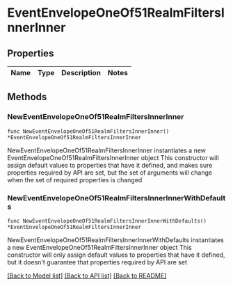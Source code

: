 # EventEnvelopeOneOf51RealmFiltersInnerInner

## Properties

Name | Type | Description | Notes
------------ | ------------- | ------------- | -------------

## Methods

### NewEventEnvelopeOneOf51RealmFiltersInnerInner

`func NewEventEnvelopeOneOf51RealmFiltersInnerInner() *EventEnvelopeOneOf51RealmFiltersInnerInner`

NewEventEnvelopeOneOf51RealmFiltersInnerInner instantiates a new EventEnvelopeOneOf51RealmFiltersInnerInner object
This constructor will assign default values to properties that have it defined,
and makes sure properties required by API are set, but the set of arguments
will change when the set of required properties is changed

### NewEventEnvelopeOneOf51RealmFiltersInnerInnerWithDefaults

`func NewEventEnvelopeOneOf51RealmFiltersInnerInnerWithDefaults() *EventEnvelopeOneOf51RealmFiltersInnerInner`

NewEventEnvelopeOneOf51RealmFiltersInnerInnerWithDefaults instantiates a new EventEnvelopeOneOf51RealmFiltersInnerInner object
This constructor will only assign default values to properties that have it defined,
but it doesn't guarantee that properties required by API are set


[[Back to Model list]](../README.md#documentation-for-models) [[Back to API list]](../README.md#documentation-for-api-endpoints) [[Back to README]](../README.md)


